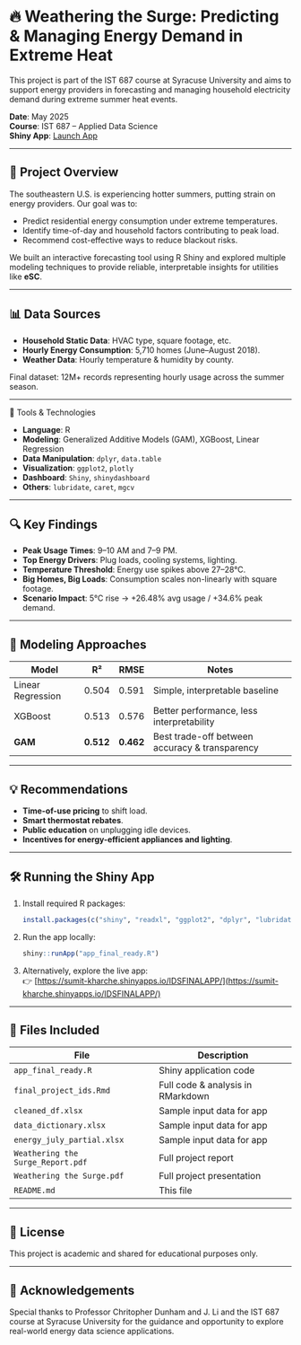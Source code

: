 # 🔥 Weathering the Surge: Predicting & Managing Energy Demand in Extreme Heat

This project is part of the IST 687 course at Syracuse University and aims to support energy providers in forecasting and managing household electricity demand during extreme summer heat events.

**Date**: May 2025  
**Course**: IST 687 – Applied Data Science  
**Shiny App**: [Launch App](https://sumit-kharche.shinyapps.io/IDSFINALAPP/)

---

## 📌 Project Overview

The southeastern U.S. is experiencing hotter summers, putting strain on energy providers. Our goal was to:
- Predict residential energy consumption under extreme temperatures.
- Identify time-of-day and household factors contributing to peak load.
- Recommend cost-effective ways to reduce blackout risks.

We built an interactive forecasting tool using R Shiny and explored multiple modeling techniques to provide reliable, interpretable insights for utilities like **eSC**.

---

## 📊 Data Sources

- **Household Static Data**: HVAC type, square footage, etc.
- **Hourly Energy Consumption**: 5,710 homes (June–August 2018).
- **Weather Data**: Hourly temperature & humidity by county.

Final dataset: 12M+ records representing hourly usage across the summer season.

---

 🧰 Tools & Technologies

- **Language**: R
- **Modeling**: Generalized Additive Models (GAM), XGBoost, Linear Regression
- **Data Manipulation**: `dplyr`, `data.table`
- **Visualization**: `ggplot2`, `plotly`
- **Dashboard**: `Shiny`, `shinydashboard`
- **Others**: `lubridate`, `caret`, `mgcv`

---

## 🔍 Key Findings

- **Peak Usage Times**: 9–10 AM and 7–9 PM.
- **Top Energy Drivers**: Plug loads, cooling systems, lighting.
- **Temperature Threshold**: Energy use spikes above 27–28°C.
- **Big Homes, Big Loads**: Consumption scales non-linearly with square footage.
- **Scenario Impact**: 5°C rise → +26.48% avg usage / +34.6% peak demand.

---

## 🧠 Modeling Approaches

| Model             | R²        | RMSE      | Notes                                          |
|-------------------|-----------|-----------|------------------------------------------------|
| Linear Regression | 0.504     | 0.591     | Simple, interpretable baseline                 |
| XGBoost           | 0.513     | 0.576     | Better performance, less interpretability      |
| **GAM**           | **0.512** | **0.462** | Best trade-off between accuracy & transparency |

---

## 💡 Recommendations

- **Time-of-use pricing** to shift load.
- **Smart thermostat rebates**.
- **Public education** on unplugging idle devices.
- **Incentives for energy-efficient appliances and lighting**.

---

## 🛠️ Running the Shiny App

1. Install required R packages:
    ```r
    install.packages(c("shiny", "readxl", "ggplot2", "dplyr", "lubridate", "plotly", "mgcv", "xgboost"))
    ```

2. Run the app locally:
    ```r
    shiny::runApp("app_final_ready.R")
    ```

3. Alternatively, explore the live app:  
   👉 [https://sumit-kharche.shinyapps.io/IDSFINALAPP/](https://sumit-kharche.shinyapps.io/IDSFINALAPP/)

---

## 📂 Files Included

| File                               | Description                       |
|------------------------------------|-----------------------------------|
| `app_final_ready.R`                | Shiny application code            |
| `final_project_ids.Rmd`            | Full code & analysis in RMarkdown |
| `cleaned_df.xlsx`                  | Sample input data for app         |
| `data_dictionary.xlsx`             | Sample input data for app         |
| `energy_july_partial.xlsx`         | Sample input data for app         |
| `Weathering the Surge_Report.pdf`  | Full project report               |
| `Weathering the Surge.pdf`         | Full project presentation         |
| `README.md`                        | This file                         |

---

## 📢 License

This project is academic and shared for educational purposes only.

---

## 🙌 Acknowledgements

Special thanks to Professor Chritopher Dunham and J. Li and the IST 687 course at Syracuse University for the guidance and opportunity to explore real-world energy data science applications.

